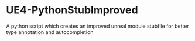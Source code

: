 # UE4-PythonStubImproved
A python script which creates an improved unreal module stubfile for better type annotation and autocompletion
